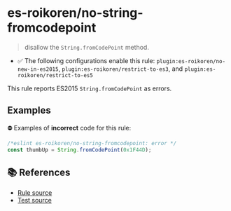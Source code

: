 # es-roikoren/no-string-fromcodepoint
> disallow the `String.fromCodePoint` method.

- ✅ The following configurations enable this rule: `plugin:es-roikoren/no-new-in-es2015`, `plugin:es-roikoren/restrict-to-es3`, and `plugin:es-roikoren/restrict-to-es5`

This rule reports ES2015 `String.fromCodePoint` as errors.

## Examples

⛔ Examples of **incorrect** code for this rule:

```js
/*eslint es-roikoren/no-string-fromcodepoint: error */
const thumbUp = String.fromCodePoint(0x1F44D);
```

## 📚 References

- [Rule source](https://github.com/roikoren755/eslint-plugin-es/blob/v2.0.4/src/rules/no-string-fromcodepoint.ts)
- [Test source](https://github.com/roikoren755/eslint-plugin-es/blob/v2.0.4/tests/src/rules/no-string-fromcodepoint.ts)
